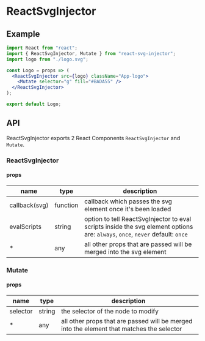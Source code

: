 # ReactSvgInjector

## Example

```jsx
import React from "react";
import { ReactSvgInjector, Mutate } from "react-svg-injector";
import logo from "./logo.svg";

const Logo = props => (
  <ReactSvgInjector src={logo} className="App-logo">
    <Mutate selector="g" fill="#BADA55" />
  </ReactSvgInjector>
);

export default Logo;
```

## API

ReactSvgInjector exports 2 React Components `ReactSvgInjector` and `Mutate`.

### ReactSvgInjector

#### props

| name          | type     | description                                                                                                                   |
| ------------- | -------- | ----------------------------------------------------------------------------------------------------------------------------- |
| callback(svg) | function | callback which passes the svg element once it's been loaded                                                                   |
| evalScripts   | string   | option to tell ReactSvgInjector to eval scripts inside the svg element options are: `always`, `once`, `never` default: `once` |
| \*            | any      | all other props that are passed will be merged into the svg element                                                           |

### Mutate

#### props

| name     | type   | description                                                                               |
| -------- | ------ | ----------------------------------------------------------------------------------------- |
| selector | string | the selector of the node to modify                                                        |
| \*       | any    | all other props that are passed will be merged into the element that matches the selector |
